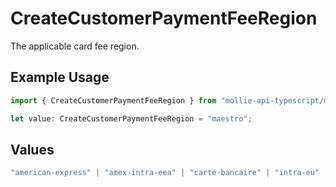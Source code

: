 # CreateCustomerPaymentFeeRegion

The applicable card fee region.

## Example Usage

```typescript
import { CreateCustomerPaymentFeeRegion } from "mollie-api-typescript/models/operations";

let value: CreateCustomerPaymentFeeRegion = "maestro";
```

## Values

```typescript
"american-express" | "amex-intra-eea" | "carte-bancaire" | "intra-eu" | "intra-eu-corporate" | "domestic" | "maestro" | "other" | "inter" | "intra_eea"
```